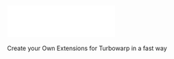 <img src="https://raw.githubusercontent.com/AlmejasHub/StarBuilder/refs/heads/main/StarBuilderT.svg" width="50%"></img>

Create your Own Extensions for Turbowarp in a fast way

